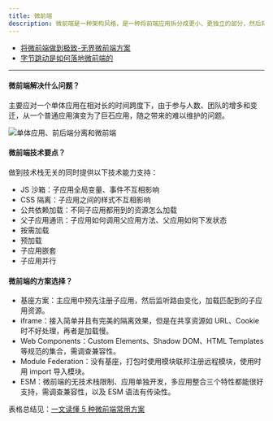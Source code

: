 ```yaml
---
title: 微前端
description: 微前端是一种架构风格，是一种将前端应用拆分成更小、更独立的部分，然后将这些部分组合在一起的技术方案。微前端的目标是将单体应用拆分成多个小型应用，每个小型应用都可以独立开发、独立部署。
---
```


* [将微前端做到极致-无界微前端方案](https://zhuanlan.zhihu.com/p/551206945)
* [字节跳动是如何落地微前端的](https://juejin.cn/post/7016911648656982024)

---

#### 微前端解决什么问题？

主要应对一个单体应用在相对长的时间跨度下，由于参与人数、团队的增多和变迁，从一个普通应用演变为了巨石应用，随之带来的难以维护的问题。

![单体应用、前后端分离和微前端](https://mgear-image.oss-cn-shanghai.aliyuncs.com/image/other/20221023230253.png)

#### 微前端技术要点？

做到技术栈无关的同时提供以下技术能力支持：

* JS 沙箱：子应用全局变量、事件不互相影响
* CSS 隔离：子应用之间的样式不互相影响
* 公共依赖加载：不同子应用都用到的资源怎么加载
* 父子应用通讯：子应用如何调用父应用方法、父应用如何下发状态
* 按需加载
* 预加载
* 子应用嵌套
* 子应用并行

#### 微前端的方案选择？

* 基座方案：主应用中预先注册子应用，然后监听路由变化，加载匹配到的子应用资源。
* iframe：接入简单并且有完美的隔离效果，但是在共享资源如 URL、Cookie 时不好处理，再者是加载慢。
* Web Components：Custom Elements、Shadow DOM、HTML Templates 等规范的集合，需调查兼容性。
* Module Federation：没有基座，打包时使用模块联邦注册远程模块，使用时用 import 导入模块。
* ESM：微前端的无技术栈限制、应用单独开发，多应用整合三个特性都能很好支持，需调查兼容性，以及 ESM 语法有传染性。

表格总结见：[一文读懂 5 种微前端常用方案](https://zhuanlan.zhihu.com/p/556422347)
